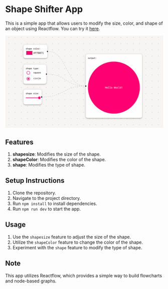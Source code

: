 # Shape Shifter App

This is a simple app that allows users to modify the size, color, and shape of an object using Reactflow. You can try it [here](https://shape-shifter-puce.vercel.app/). 

![](./shapeShifter.gif)

## Features


1. **shapesize**: Modifies the size of the shape.
2. **shapeColor**: Modifies the color of the shape.
3. **shape**: Modifies the type of shape.

## Setup Instructions


1. Clone the repository.
2. Navigate to the project directory.
3. Run `npm install` to install dependencies.
4. Run `npm run dev` to start the app.

## Usage
1. Use the `shapesize` feature to adjust the size of the shape.
2. Utilize the `shapeColor` feature to change the color of the shape.
3. Experiment with the `shape` feature to modify the type of shape.

## Note

This app utilizes Reactflow, which provides a simple way to build flowcharts and node-based graphs.
